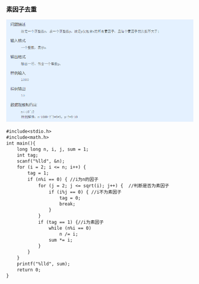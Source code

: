 ### 素因子去重

![](https://github.com/wkrkk/RandomPictures/blob/master/%E8%93%9D%E6%A1%A5%E6%9D%AF/TIM%E6%88%AA%E5%9B%BE20190301174936.png?raw=true)

```
#include<stdio.h>
#include<math.h>
int main(){
	long long n, i, j, sum = 1;
	int tag;
	scanf("%lld", &n);
	for (i = 2; i <= n; i++) {
		tag = 1;
		if (n%i == 0) { //i为n的因子
			for (j = 2; j <= sqrt(i); j++) {  //判断是否为素因子
				if (i%j == 0) { //i不为素因子
					tag = 0;
					break;
				}
			}
			if (tag == 1) {//i为素因子
		    	while (n%i == 0)
					n /= i;
				sum *= i;
			}
		}
	}
	printf("%lld", sum);
	return 0;
}
```

